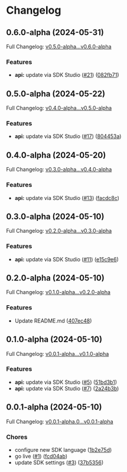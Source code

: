 # Changelog

## 0.6.0-alpha (2024-05-31)

Full Changelog: [v0.5.0-alpha...v0.6.0-alpha](https://github.com/kthcloud/python-sdk/compare/v0.5.0-alpha...v0.6.0-alpha)

### Features

* **api:** update via SDK Studio ([#21](https://github.com/kthcloud/python-sdk/issues/21)) ([082fb71](https://github.com/kthcloud/python-sdk/commit/082fb71bf2ad96009c2f433b1e0f92f8d28b998f))

## 0.5.0-alpha (2024-05-22)

Full Changelog: [v0.4.0-alpha...v0.5.0-alpha](https://github.com/kthcloud/python-sdk/compare/v0.4.0-alpha...v0.5.0-alpha)

### Features

* **api:** update via SDK Studio ([#17](https://github.com/kthcloud/python-sdk/issues/17)) ([804453a](https://github.com/kthcloud/python-sdk/commit/804453a9d469fa5402b6fc6706f9b45539e4e381))

## 0.4.0-alpha (2024-05-20)

Full Changelog: [v0.3.0-alpha...v0.4.0-alpha](https://github.com/kthcloud/python-sdk/compare/v0.3.0-alpha...v0.4.0-alpha)

### Features

* **api:** update via SDK Studio ([#13](https://github.com/kthcloud/python-sdk/issues/13)) ([facdc8c](https://github.com/kthcloud/python-sdk/commit/facdc8c9c9fba603040f81d57e314b14ff39fbb1))

## 0.3.0-alpha (2024-05-10)

Full Changelog: [v0.2.0-alpha...v0.3.0-alpha](https://github.com/kthcloud/python-sdk/compare/v0.2.0-alpha...v0.3.0-alpha)

### Features

* **api:** update via SDK Studio ([#11](https://github.com/kthcloud/python-sdk/issues/11)) ([e15c9e6](https://github.com/kthcloud/python-sdk/commit/e15c9e6b0aae22136e1cee1829081f5cf15c0ff8))

## 0.2.0-alpha (2024-05-10)

Full Changelog: [v0.1.0-alpha...v0.2.0-alpha](https://github.com/kthcloud/python-sdk/compare/v0.1.0-alpha...v0.2.0-alpha)

### Features

* Update README.md ([407ec48](https://github.com/kthcloud/python-sdk/commit/407ec4851977795c4201018ed69f267c4a53dca5))

## 0.1.0-alpha (2024-05-10)

Full Changelog: [v0.0.1-alpha...v0.1.0-alpha](https://github.com/kthcloud/python-sdk/compare/v0.0.1-alpha...v0.1.0-alpha)

### Features

* **api:** update via SDK Studio ([#5](https://github.com/kthcloud/python-sdk/issues/5)) ([51bd3b1](https://github.com/kthcloud/python-sdk/commit/51bd3b18d306aa3e9ba249be7cc46bfcba152224))
* **api:** update via SDK Studio ([#7](https://github.com/kthcloud/python-sdk/issues/7)) ([2a24b3b](https://github.com/kthcloud/python-sdk/commit/2a24b3bf7d75558734aaffd0137307104b2ff131))

## 0.0.1-alpha (2024-05-10)

Full Changelog: [v0.0.1-alpha.0...v0.0.1-alpha](https://github.com/kthcloud/python-sdk/compare/v0.0.1-alpha.0...v0.0.1-alpha)

### Chores

* configure new SDK language ([1b2e75d](https://github.com/kthcloud/python-sdk/commit/1b2e75d4a86745ef906f97a221f5ee0b42e2f0a6))
* go live ([#1](https://github.com/kthcloud/python-sdk/issues/1)) ([fcd04ab](https://github.com/kthcloud/python-sdk/commit/fcd04abbf032f9c7ae57d49858dead4435e799d9))
* update SDK settings ([#3](https://github.com/kthcloud/python-sdk/issues/3)) ([37b5356](https://github.com/kthcloud/python-sdk/commit/37b53560a0af865bfd088c3736b3c2de242ae2e2))
